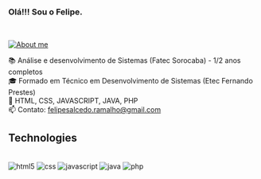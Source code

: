 

### Olá!!! Sou o Felipe.

<div style="display: inline_block"><br/>


</div>

[![About me](https://img.shields.io/badge/LinkedIn-0077B5?style=for-the-badge&logo=linkedin&logoColor=white)](https://www.linkedin.com/in/felipe-salcedo-ramalho-a0b667280/)


📚 Análise e desenvolvimento de Sistemas (Fatec Sorocaba) - 1/2 anos completos  
🎓 Formado em Técnico em Desenvolvimento de Sistemas (Etec Fernando Prestes)     
📃 HTML, CSS, JAVASCRIPT, JAVA, PHP  
📫 Contato: felipesalcedo.ramalho@gmail.com

## Technologies

<div style="display: inline_block"><br/>
    <img align="center" alt="html5" src="https://img.shields.io/badge/HTML5-E34F26?style=for-the-badge&logo=html5&logoColor=white">
    <img align="center" alt="css" src="https://img.shields.io/badge/CSS-239120?&style=for-the-badge&logo=css3&logoColor=white">
    <img align="center" alt="javascript" src="https://img.shields.io/badge/JavaScript-F7DF1E?style=for-the-badge&logo=javascript&logoColor=black">
    <img align="center" alt="java" src="https://img.shields.io/badge/Java-ED8B00?style=for-the-badge&logo=openjdk&logoColor=white">
    <img align="center" alt="php" src="https://img.shields.io/badge/PHP-777BB4?style=for-the-badge&logo=php&logoColor=white">
</div>
